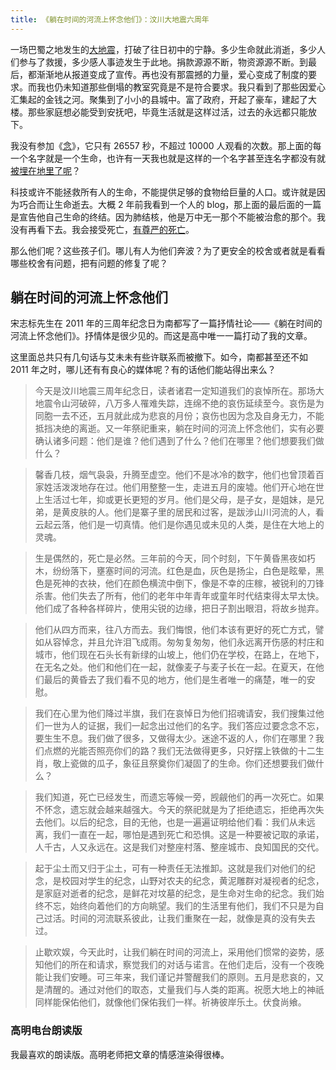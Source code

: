 ```yaml
---
title: 《躺在时间的河流上怀念他们》：汶川大地震六周年
---
```


一场巴蜀之地发生的[大地震](https://zh.wikipedia.org/wiki/%E6%B1%B6%E5%B7%9D%E5%A4%A7%E5%9C%B0%E9%9C%87)，打破了往日初中的宁静。多少生命就此消逝，多少人们参与了救援，多少感人事迹发生于此地。捐款源源不断，物资源源不断。到最后，都渐渐地从报道变成了宣传。再也没有那震撼的力量，爱心变成了制度的要求。而我也仍未知道那些倒塌的教室究竟是不是符合要求。我只看到了那些因爱心汇集起的金钱之河。聚集到了小小的县城中。富了政府，开起了豪车，建起了大楼。那些家庭想必能受到安抚吧，毕竟生活就是这样过活，过去的永远都只能放下。

我没有参加《[念](https://www.youtube.com/watch?v=GFHrRLEy5yI)》，它只有 26557 秒，不超过 10000 人观看的次数。那上面的每一个名字就是一个生命，也许有一天我也就是这样的一个名字甚至连名字都没有就[被埋在地里了呢](https://zh.wikipedia.org/wiki/2011%E5%B9%B4%E7%94%AC%E5%8F%B0%E6%B8%A9%E9%93%81%E8%B7%AF%E5%88%97%E8%BD%A6%E8%BF%BD%E5%B0%BE%E4%BA%8B%E6%95%85)？

科技或许不能拯救所有人的生命，不能提供足够的食物给巨量的人口。或许就是因为巧合而让生命逝去。大概 2 年前我看到一个人的 blog，那上面的最后面的一篇是宣告他自己生命的终结。因为肺结核，他是万中无一那个不能被治愈的那个。我没有再看下去。我会接受死亡，[有尊严的死亡](http://cn.tmagazine.com/health/20131026/t26life/)。

那么他们呢？这些孩子们。哪儿有人为他们奔波？为了更安全的校舍或者就是看看哪些校舍有问题，把有问题的修复了呢？

## 躺在时间的河流上怀念他们

宋志标先生在 2011 年的三周年纪念日为南都写了一篇抒情社论——《躺在时间的河流上怀念他们》。抒情体是很少见的。而这是高中唯一一篇打动了我的文章。

这里面总共只有几句话与艾未未有些许联系而被撤下。如今，南都甚至还不如 2011 年之时，哪儿还有有良心的媒体呢？有的话他们能站得出来么？

> 今天是汶川地震三周年纪念日，读者诸君一定知道我们的哀悼所在。那场大地震令山河破碎，八万多人罹难失踪，连绵不绝的哀伤延续至今。哀伤是为同胞一去不还，五月就此成为悲哀的月份；哀伤也因为念及自身无力，不能抵挡决绝的离逝。又一年祭祀重来，躺在时间的河流上怀念他们，实有必要确认诸多问题：他们是谁？他们遇到了什么？他们在哪里？他们想要我们做什么？

> 馨香几枝，烟气袅袅，升腾至虚空。他们不是冰冷的数字，他们也曾顶着百家姓活泼泼地存在过。他们用整整一生，走进五月的废墟。他们开心地在世上生活过七年，抑或更长更短的岁月。他们是父母，是子女，是姐妹，是兄弟，是黄皮肤的人。他们是寨子里的居民和过客，是跋涉山川河流的人，看云起云落，他们是一切真情。他们是你遇见或未见的人类，是住在大地上的灵魂。

> 生是偶然的，死亡是必然。三年前的今天，同个时刻，下午黄昏黑夜如朽木，纷纷落下，壅塞时间的河流。红色是血，灰色是扬尘，白色是眩晕，黑色是死神的衣袂，他们在颜色横流中倒下，像是不幸的庄稼，被锐利的刀锋杀害。他们失去了所有，他们的老年中年青年或童年时代结束得太早太快。他们成了各种各样碎片，使用尖锐的边缘，把日子割出眼泪，将故乡抛弃。

> 他们从四方而来，往八方而去。我们悔恨，他们本该有更好的死亡方式，譬如从容悼念，并且允许泪飞成雨。匆匆复匆匆，他们永远离开伤感的村庄和城市，他们现在石头长有新绿的山坡上，他们仍在学校，在路上，在地下，在无名之处。他们和他们在一起，就像麦子与麦子长在一起。在夏天，在他们最后的黄昏去了我们看不见的地方，他们是生者唯一的痛楚，唯一的安慰。

> 我们在心里为他们降过半旗，我们在哀悼日为他们招魂请安，我们搜集过他们一世为人的证据，我们一起念出过他们的名字。我们答应过要念念不忘，要生生不息。我们做了很多，又做得太少。迷途不返的人，你们在哪里？我们点燃的光能否照亮你们的路？我们无法做得更多，只好摆上铁做的十二生肖，敬上瓷做的瓜子，象征且祭奠你们凝固了的生命。你们还想要我们做什么？

> 我们知道，死亡已经发生，而遗忘等候一旁，觊觎他们的再一次死亡。如果不怀念，遗忘就会越来越强大。今天的祭祀就是为了拒绝遗忘，拒绝再次失去他们。以后的纪念，目的无他，也是一遍遍证明给他们看：我们从未远离，我们一直在一起，哪怕是遇到死亡和恐惧。这是一种要被记取的承诺，人千古，人又永远在。这是我们对整座村落、整座城市、良知国民的交代。

> 起于尘土而又归于尘土，可有一种责任无法推卸。这就是我们对他们的纪念，是校园对学生的纪念，山野对农夫的纪念，黄泥雕群对凝视者的纪念，是家庭对逝者的纪念，是鲜花对坟墓的纪念，是生命对生命的纪念。我们始终不忘，始终向着他们的方向眺望。我们的生活里有他们，我们不只是为自己过活。时间的河流联系彼此，让我们重聚在一起，就像是真的没有失去过。

> 止歇欢娱，今天此时，让我们躺在时间的河流上，采用他们惯常的姿势，感知他们的所在和请求，察觉我们的对话与诺言。在他们走后，没有一个夜晚能让我们安睡。可三年来，我们谨记并警醒我们的原则。五月是悲哀的，又是清醒的。通过对他们的取态，丈量我们与人类的距离。祝愿大地上的神祇同样能保佑他们，就像他们保佑我们一样。祈祷彼岸乐土。伏食尚飨。

### 高明电台朗读版

我最喜欢的朗读版。高明老师把文章的情感渲染得很棒。
